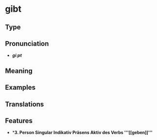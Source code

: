 # gibt 
## Type 
## Pronunciation 
- _**ɡiːpt**_ 
## Meaning 
## Examples 
## Translations 
## Features 
- ***3. Person Singular Indikativ Präsens Aktiv des Verbs '''[[geben]]'''** 
